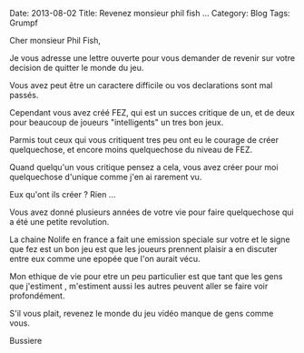 Date: 2013-08-02
Title: Revenez monsieur phil fish ...
Category: Blog
Tags: Grumpf

Cher monsieur Phil Fish,

Je vous adresse une lettre ouverte pour vous demander de revenir sur votre decision de quitter le monde du jeu.

Vous avez peut être un caractere difficile ou vos declarations sont mal passés.

Cependant vous avez créé FEZ, qui est un succes critique de un, et de deux pour beaucoup de joueurs "intelligents" un tres bon jeux.

Parmis tout ceux qui vous critiquent tres peu ont eu le courage de créer quelquechose, et encore moins quelquechose du niveau de FEZ.

Quand quelqu'un vous critique pensez a cela, vous avez créer pour moi quelquechose d'unique comme j'en ai rarement vu.

Eux qu'ont ils créer ? Rien ...

Vous avez donné plusieurs années de votre vie pour faire quelquechose qui a été une petite revolution.

La chaine Nolife en france a fait une emission speciale sur votre et le signe que fez est un bon jeu est que les joueurs prennent plaisir a en discuter entre eux comme une epopée que l'on aurait vécu.

Mon ethique de vie pour etre un peu particulier est que tant que les gens que j'estiment , m'estiment aussi les autres peuvent aller se faire voir profondément.


S'il vous plait, revenez le monde du jeu vidéo manque de gens comme vous.


Bussiere

